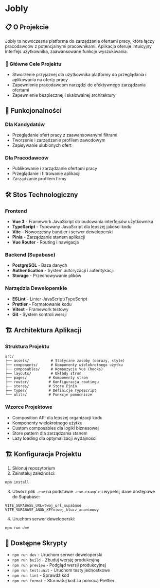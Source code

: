 # Jobly

## 📋 O Projekcie

Jobly to nowoczesna platforma do zarządzania ofertami pracy, która łączy pracodawców z potencjalnymi pracownikami. Aplikacja oferuje intuicyjny interfejs użytkownika, zaawansowane funkcje wyszukiwania.

### 🎯 Główne Cele Projektu

- Stworzenie przyjaznej dla użytkownika platformy do przeglądania i aplikowania na oferty pracy
- Zapewnienie pracodawcom narzędzi do efektywnego zarządzania ofertami
- Zapewnienie bezpiecznej i skalowalnej architektury

## 🚀 Funkcjonalności

### Dla Kandydatów
- Przeglądanie ofert pracy z zaawansowanymi filtrami
- Tworzenie i zarządzanie profilem zawodowym
- Zapisywanie ulubionych ofert

### Dla Pracodawców
- Publikowanie i zarządzanie ofertami pracy
- Przeglądanie i filtrowanie aplikacji
- Zarządzanie profilem firmy

## 🛠️ Stos Technologiczny

### Frontend
- **Vue 3** - Framework JavaScript do budowania interfejsów użytkownika
- **TypeScript** - Typowany JavaScript dla lepszej jakości kodu
- **Vite** - Nowoczesny bundler i serwer deweloperski
- **Pinia** - Zarządzanie stanem aplikacji
- **Vue Router** - Routing i nawigacja

### Backend (Supabase)
- **PostgreSQL** - Baza danych
- **Authentication** - System autoryzacji i autentykacji
- **Storage** - Przechowywanie plików

### Narzędzia Deweloperskie
- **ESLint** - Linter JavaScript/TypeScript
- **Prettier** - Formatowanie kodu
- **Vitest** - Framework testowy
- **Git** - System kontroli wersji

## 🏗️ Architektura Aplikacji

### Struktura Projektu
```
src/
├── assets/          # Statyczne zasoby (obrazy, style)
├── components/      # Komponenty wielokrotnego użytku
├── composables/     # Kompozycje Vue (hooks)
├── layouts/         # Układy stron
├── pages/          # Komponenty stron
├── router/         # Konfiguracja routingu
├── stores/         # Store Pinia
├── types/          # Definicje TypeScript
└── utils/          # Funkcje pomocnicze
```

### Wzorce Projektowe
- Composition API dla lepszej organizacji kodu
- Komponenty wielokrotnego użytku
- Custom composables dla logiki biznesowej
- Store pattern dla zarządzania stanem
- Lazy loading dla optymalizacji wydajności

## 🏗️ Konfiguracja Projektu

1. Sklonuj repozytorium
2. Zainstaluj zależności:
```sh
npm install
```

3. Utwórz plik `.env` na podstawie `.env.example` i wypełnij dane dostępowe do Supabase:
```env
VITE_SUPABASE_URL=twoj_url_supabase
VITE_SUPABASE_ANON_KEY=twoj_klucz_anonimowy
```

4. Uruchom serwer deweloperski:
```sh
npm run dev
```

## 📝 Dostępne Skrypty

- `npm run dev` - Uruchom serwer deweloperski
- `npm run build` - Zbuduj wersję produkcyjną
- `npm run preview` - Podgląd wersji produkcyjnej
- `npm run test:unit` - Uruchom testy jednostkowe
- `npm run lint` - Sprawdź kod
- `npm run format` - Sformatuj kod za pomocą Prettier